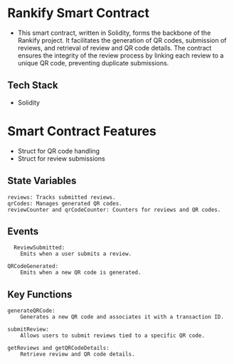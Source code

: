 # Rankify Smart Contract

- This smart contract, written in Solidity, forms the backbone of the Rankify project. It facilitates the generation of QR codes, submission of reviews,  and retrieval of review and QR code details. The contract ensures the integrity of the review process by linking each review to a unique QR code, preventing duplicate submissions.

## Tech Stack

- Solidity

# Smart Contract Features

- Struct for QR code handling
- Struct for review submissions

## State Variables

    reviews: Tracks submitted reviews.
    qrCodes: Manages generated QR codes.
    reviewCounter and qrCodeCounter: Counters for reviews and QR codes.

## Events

      ReviewSubmitted:
        Emits when a user submits a review.

    QRCodeGenerated:
        Emits when a new QR code is generated.

## Key Functions

    generateQRCode:
        Generates a new QR code and associates it with a transaction ID.

    submitReview:
        Allows users to submit reviews tied to a specific QR code.

    getReviews and getQRCodeDetails:
        Retrieve review and QR code details.

